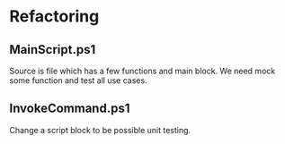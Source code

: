 # Refactoring

## MainScript.ps1

Source is file which has a few functions and main block. We need mock some function and test all use cases.

## InvokeCommand.ps1

Change a script block to be possible unit testing.